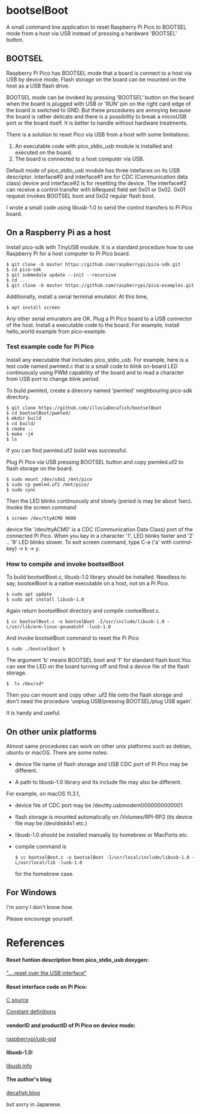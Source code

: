 # bootselBoot
A small command line application to reset Raspberry Pi Pico to BOOTSEL mode from a host via USB instead of pressing a hardware 'BOOTSEL' button.

## BOOTSEL

Raspberry Pi Pico has BOOTSEL mode that a board is connect to a host via USB by device mode. Flash storage on the board can be mounted on the host as a USB flash drive.

BOOTSEL mode can be invoked by pressing 'BOOTSEL' button on the board when the board is plugged with USB or 'RUN' pin on the right card edge of the board is switched to GND. But these procedures are annoying because the board is rather delicate and there is a possibility to break a microUSB port or the board itself. It is better to handle without hardware treatments.

There is a solution to reset Pico via USB from a host with some limitations:

1. An executable code with pico_stdio_usb module is installed and executed on the board.
2. The board is connected to a host computer via USB.

Default mode of pico_stdio_usb module has three intefaces on its USB descriptor. Interface#0 and interface#1 are for CDC (Communication data class) device and interface#2 is for resetting the device. The interface#2 can receive a control transfer with bRequest field set 0x01 or 0x02. 0x01 request invokes BOOTSEL boot and 0x02 regular flash boot.

I wrote a small code using libusb-1.0 to send the control transfers to Pi Pico board.

## On a Raspberry Pi as a host

Install pico-sdk with TinyUSB module. It is a standard procedure how to use Raspberry Pi for a host computer to Pi Pico board.

```
$ git clone -b master https://github.com/raspberrypi/pico-sdk.git
$ cd pico-sdk
$ git submodule update --init --recursive
$ cd ..
$ git clone -b master https://github.com/raspberrypi/pico-examples.git
```


Additionally, install a serial terminal emulator. At this time, 

```
$ apt install screen
```

Any other serial emurators are OK.
Plug a Pi Pico board to a USB connector of the host. Install a executable code to the board. For example, install hello_world example from pico-example.

### Test example code for Pi Pico

Install any executable that includes pico_stdio_usb. For example, here is a test code named pwmled.c that is a small code to blink on-board LED continuously using PWM capability of the board and to read a character from USB port to change blink period.

To build pwmled, create a direcory named 'pwmled' neighbouring pico-sdk directory.

```
$ git clone https://github.com/illusiaDecafish/bootselBoot
$ cd bootselBoot/pwmled/
$ mkdir build
$ cd build/
$ cmake ..
$ make -j4
$ ls
```

If you can find pwmled.uf2 build was successful.

Plug Pi Pico via USB pressing BOOTSEL button and  copy pwmled.uf2 to flash storage on the board.

```
$ sudo mount /dev/sda1 /mnt/pico
$ sudo cp pwmled.uf2 /mnt/pico/
$ sudo sync
```

Then the LED blinks continuously and slowly (period is may be about 1sec). Invoke the screen command

```
$ screen /dev/ttyACM0 9600
```

device file '/dev/ttyACM0' is a CDC (Communication Data Class) port of the connected Pi Pico. When you key in a character '1', LED blinks faster and '2' .. '9' LED blinks slower. To exit screen command, type C-a ('a' with control-key) -> k -> y.

### How to compile and invoke bootselBoot

To build bootselBoot.c, libusb-1.0 library should be installed. Needless to say, bootselBoot is a native executable on a host, not on a Pi Pico.

```
$ sudo apt update
$ sudo apt install libusb-1.0
```

Again return bootselBoot directory and compile cootselBoot.c.
```
$ cc bootselBoot.c -o bootselBoot -I/usr/include/libusb-1.0 -L/usr/lib/arm-linux-gnueabihf -lusb-1.0
```

And invoke bootselBoot command to reset the Pi Pico

```
$ sudo ./bootselBoot b
```

 The argument 'b' means BOOTSEL boot and 'f' for standard flash boot.You can see the LED on the board turning off and find a device file of the flash storage.

```
$  ls /dev/sd*
```

Then you can mount and copy other .uf2 file onto the flash storage and don't need the procedure 'unplug USB/pressing BOOTSEL/plug USB again'.

It is handy and useful.

## On other unix platforms

Almost same procedures can work on other unix platforms such as debian, ubuntu or macOS. There are some notes: 

- device file name of flash storage and USB CDC port of Pi Pico may be different.

- A path to libusb-1.0 library and its include file may also be different.

For example, on macOS 11.3.1,

- device file of CDC port may be /dev/tty.usbmodem0000000000001

- flash storage is mounted automatically on /Volumes/RPI-RP2 (its device file may be /dev/disk4s1 etc.)

- libusb-1.0 should be installed manually by homebrew or MacPorts etc.

- compile command is 
  ```
  $ cc bootselBoot.c -o bootselBoot -I/usr/local/include/libusb-1.0 -L/usr/local/lib -lusb-1.0
  ```
  for the homebrew case.

## For Windows
I'm sorry I don't know how.

Please encourege yourself.

# References

#### Reset funtion description from pico_stdio_usb doxygen:

["....reset over the USB interface"](https://raspberrypi.github.io/pico-sdk-doxygen/group__pico__stdio__usb.html)

#### Reset interface code on Pi Pico:

[C source](https://github.com/raspberrypi/pico-sdk/blob/master/src/rp2_common/pico_stdio_usb/reset_interface.c)

[Constant definitions](https://raspberrypi.github.io/pico-sdk-doxygen/reset__interface_8h_source.html)

#### vendorID and productID of Pi Pico on device mode:

[raspberrypi/usb-pid](https://github.com/raspberrypi/usb-pid)

#### libusb-1.0:

[libusb.info](https://libusb.info)

#### The author's blog

[decafish.blog](https://decafish.blog.ss-blog.jp)

but sorry in Japanese.
